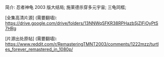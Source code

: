 简介: 忍者神龟 2003 版大结局; 施莱德杀穿多元宇宙; 三龟同框;

[阿里云盘]: https://www.alipan.com/s/PdBhwduZc4x

[全集高清片源] (需要翻墙): https://drive.google.com/drive/folders/13NNWqSFKR38RPHazbSjZlFiOyPtS7HRg

[片源出处原帖] (需要翻墙): https://www.reddit.com/r/RemasteringTMNT2003/comments/1222mzz/turtles_forever_remastered_in_1080p/